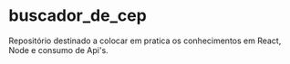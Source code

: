 # buscador_de_cep
Repositório destinado a colocar em pratica os conhecimentos em React, Node e consumo de Api's.
